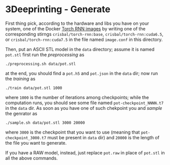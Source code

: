 # 3Deeprinting - Generate

First thing pick, according to the hardware and libs you have on your system,
one of the Docker [Torch RNN images](https://github.com/crisbal/docker-torch-rnn)
by writing one of the corresponding stirngs `crisbal/torch-rnn:base`,
`crisbal/torch-rnn:cuda6.5`, or `crisbal/torch-rnn:cuda7.5` in the file named
`image.conf` in this directory.

Then, put an ASCII STL model in the `data` directory; assume it is named
`pot.stl` first run the *preprocessing* as

    ./preprocessing.sh data/pot.stl

at the end, you should find a `pot.h5` and `pot.json` in the `data` dir; now run
the *training* as

    ./train data/pot.stl 1000

where `1000` is the number of iterations among checkpoints; while the
computation runs, you should see some file named `pot-checkpoint_NNNN.t7` in the
`data` dir. As soon as you have one of such chekpoint you and *sample* the
genrator as


    ./sample.sh data/pot.stl 3000 20000

where `3000` is the checkpoint that you want to use (meaning that
`pot-checkpoint_3000.t7` must be present in `data` dir) and `20000` is the
length of the file you want to generate.

If you have a RAW model, instead, just replace `pot.raw` in place of `pot.stl`
in all the above commands.
